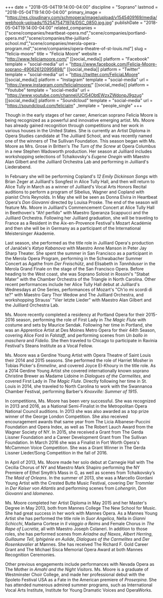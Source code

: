 +++
date = "2018-05-04T19:14:00-04:00"
discipline = "Soprano"
lastmod = "2018-05-04T19:14:00-04:00"
primary_image = "https://res.cloudinary.com/schmopera/image/upload/v1545409169/media/webhook-uploads/1525475471974/DSC_0850.jpg.jpg"
publishDate = "2018-05-04T19:14:00-04:00"
related_companies = ["scene/companies/heartbeat-opera.md","scene/companies/portland-opera.md","scene/companies/the-juilliard-school.md","scene/companies/merola-opera-program.md","scene/companies/opera-theatre-of-st-louis.md"]
slug = "felicia-moore"
title = "Felicia Moore"
website = "http://www.feliciamoore.com/"
[[social_media]]
platform = "Facebook"
template = "social-media"
url = "https://www.facebook.com/Felicia-Moore-soprano-490626120995898/"
[[social_media]]
platform = "Twitter"
template = "social-media"
url = "https://twitter.com/FeliciaLMoore"
[[social_media]]
platform = "Instagram"
template = "social-media"
url = "https://www.instagram.com/felicialmoore/"
[[social_media]]
platform = "Youtube"
template = "social-media"
url = "https://www.youtube.com/channel/UCl54ObtEWzxZWdonpJ9gzug"
[[social_media]]
platform = "Soundcloud"
template = "social-media"
url = "https://soundcloud.com/felicialm"
_template = "people_single"
+++

Though in the early stages of her career, American soprano Felicia Moore is being recognized as a powerful and innovative emerging artist. Ms. Moore has already gained recognition through competitions and her work in various houses in the United States. She is currently an Artist Diploma in Opera Studies candidate at The Juilliard School, and was recently named one of the winners of The Sullivan Foundation. This season began with Ms. Moore as Mrs. Grose in Britten's *The Turn of the Screw* at Opera Columbus in a new Stephen Wadsworth production. Her season at Juilliard includes workshopping selections of Tchaikovsky's *Eugene Onegin* with Maestro Alan Gilbert and the Juilliard Orchestra Lab and performing in Juilliard's Liederabend. 

In February she will be performing Copland's *12 Emily Dickinson Songs* with Brian Zeger at Juilliard's Songfest in Alice Tully Hall, and then will return to Alice Tully in March as a winner of Juilliard's Vocal Arts Honors Recital auditions to perform a program of Sibelius, Wagner and Copland with pianist Chris Reynolds. In May she will be seen as Donna Elvira in Heartbeat Opera's *Don Giovanni* directed by Louisa Proske. The end of the season will feature Ms. Moore in Juilliard's Commencement Concert at Alice Tully Hall in Beethoven's "Ah! perfido" with Maestro Speranza Scappucci and the Juilliard Orchestra. Following her Juilliard graduation, she will be traveling to France as a Resident in the Aix-en-Provence Festival's Mozart Académie and then she will be in Germany as a participant of the International Meistersinger Akademie. 

Last season, she performed as the title role in Juilliard Opera's production of Janáček's *Katya Kabanova* with Maestro Anne Manson in Peter Jay Sharp Theater. She spent the summer in San Francisco as a participant in the Merola Opera Program, performing in the Schwabacher Summer Concert as Agathe from *Der Freischütz*, and Elisabeth in *Tannhäuser* in the Merola Grand Finale on the stage of the San Francisco Opera. Before heading to the West coast, she was Soprano Soloist in Rossini's "Stabat Mater" with the Chamber Orchestra of the Triangle in North Carolina. Other recent performances include her Alice Tully Hall debut at Juilliard's Wednesdays at One Series, performances of Mozart's "Ch'io mi scordi di te?" with Maestro Gary Thor Wedow and The Juilliard Orchestra, and workshopping Strauss' "Vier letzte Lieder" with Maestro Alan Gilbert and the Juilliard Orchestra Lab.

Ms. Moore recently completed a residency at Portland Opera for their 2015-2016 season, performing the role of First Lady in *The Magic Flute* with costume and sets by Maurice Sendak. Following her time in Portland, she was an Apprentice Artist at Des Moines Metro Opera for their 44th Season, covering Alice Ford in *Falstaff*, and performing scenes from *Un ballo in maschera* and *Fidelio*.  She then traveled to Chicago to participate in Ravinia Festival's Steans Institute as a Vocal Fellow.

Ms. Moore was a Gerdine Young Artist with Opera Theatre of Saint Louis their 2014 and 2015 seasons. She performed the role of Harriet Mosher in Tobias Picker's *Emmeline*, and covered Joyce El-Khoury in the title role. As a 2014 Gerdine Young Artist she covered internationally known soprano Christine Brewer as Madame Lidoine in *Dialogues of the Carmelites*, and covered First Lady in *The Magic Flute*. Directly following her time in St. Louis in 2014, she traveled to North Carolina to work with the Swannanoa Chamber Festival, performing Barber's *Knoxville: Summer of 1915*. 

In competitions, Ms. Moore has been very successful. She was recognized in 2013 and 2016, as a National Semi-Finalist in the Metropolitan Opera National Council auditions. In 2013 she was also awarded as a top prize winner of the George London Competition. She also received encouragement awards that same year from The Licia Albanese-Puccini Foundation and Opera Index, as well as The Robert Lauch Award from the Wagner Society of NY. In 2015, she received a Grant from The Gerda Lissner Foundation and a Career Development Grant from The Sullivan Foundation. In March 2016 she was a Finalist in Fort Worth Opera's McCammon Voice Competition. She was a Grant Winner in The Gerda Lissner Lieder/Song Competition in the fall of 2016.  

In April of 2013, Ms. Moore made her solo debut at Carnegie Hall with The Cecilia Chorus of NY and Maestro Mark Shapiro performing the NY Premiere of Ethel Smyth’s Mass in G, as well as scenes from Tchaikovsky’s *The Maid of Orleans*. In the summer of 2013, she was a Marcello Giordani Young Artist with the Crested Butte Music Festival, covering Der Trommler in *Der Kaiser von Atlantis* and performing scenes from *Lohengrin*, *Don Giovanni* and *Idomeneo*. 

Ms. Moore completed her Artist Diploma in May 2015 and her Master's Degree in May 2013, both from Mannes College The New School for Music. She had great success in her work with Mannes Opera. As a Mannes Young Artist she has performed the title role in *Suor Angelica*, Nella in *Gianni Schicchi*, Madama Cortese in *Il viaggio a Reims* and Female Chorus in *The Rape of Lucretia*, all with Maestro Joseph Colaneri. In addition to those roles, she has performed scenes from *Ariadne auf Naxos*, *Albert Herring*, *Guillaume Tell*, *Iphigénie en Aulide*, *Dialogues of the Carmelites* and *Der Rosenkavalier* at Mannes. She has received The Richard F. Gold Career Grant and The Michael Sisca Memorial Opera Award at both Mannes Recognition Ceremonies. 

Other previous engagements include performances with Nevada Opera as The Mother in *Amahl and the Night Visitors*. Ms. Moore is a graduate of Westminster Choir College, and made her professional debut with the Spoleto Festival USA as a Fate in the American premiere of *Proserpina*. She has attended numerous admired summer programs, such as International Vocal Arts Institute, Institute for Young Dramatic Voices and OperaWorks.
